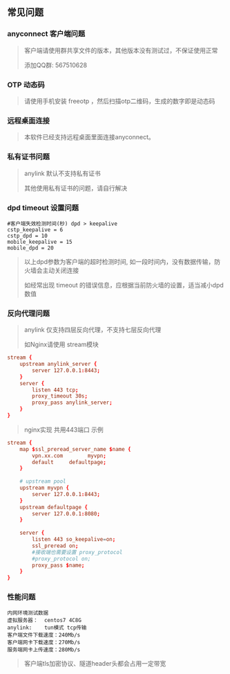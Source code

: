 ## 常见问题

### anyconnect 客户端问题
> 客户端请使用群共享文件的版本，其他版本没有测试过，不保证使用正常
> 
> 添加QQ群: 567510628

### OTP 动态码
> 请使用手机安装 freeotp ，然后扫描otp二维码，生成的数字即是动态码

### 远程桌面连接
> 本软件已经支持远程桌面里面连接anyconnect。

### 私有证书问题
> anylink 默认不支持私有证书
> 
> 其他使用私有证书的问题，请自行解决

### dpd timeout 设置问题
```
#客户端失效检测时间(秒) dpd > keepalive
cstp_keepalive = 6
cstp_dpd = 10
mobile_keepalive = 15
mobile_dpd = 20
```
> 以上dpd参数为客户端的超时检测时间, 如一段时间内，没有数据传输，防火墙会主动关闭连接
> 
> 如经常出现 timeout 的错误信息，应根据当前防火墙的设置，适当减小dpd数值

### 反向代理问题
> anylink 仅支持四层反向代理，不支持七层反向代理
> 
> 如Nginx请使用 stream模块

```conf
stream {
    upstream anylink_server {
        server 127.0.0.1:8443;
    }
    server {
        listen 443 tcp;
        proxy_timeout 30s;
        proxy_pass anylink_server;
    }
}
```

> nginx实现 共用443端口 示例

```conf
stream {
    map $ssl_preread_server_name $name {
        vpn.xx.com        myvpn;
        default     defaultpage;
    }
    
    # upstream pool
    upstream myvpn {
        server 127.0.0.1:8443;
    }
    upstream defaultpage {
        server 127.0.0.1:8080;
    }
    
    server {
        listen 443 so_keepalive=on;
        ssl_preread on;
        #接收端也需要设置 proxy_protocol
        #proxy_protocol on;
        proxy_pass $name;
    }
}

```

### 性能问题
```
内网环境测试数据
虚拟服务器：  centos7 4C8G
anylink:    tun模式 tcp传输
客户端文件下载速度：240Mb/s
客户端网卡下载速度：270Mb/s
服务端网卡上传速度：280Mb/s
```
> 客户端tls加密协议、隧道header头都会占用一定带宽


